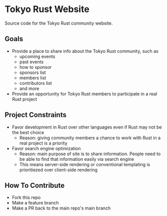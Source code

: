 # Tokyo Rust Website

Source code for the Tokyo Rust community website.

## Goals

* Provide a place to share info about the Tokyo Rust community, such as
    * upcoming events
    * past events
    * how to sponsor
    * sponsors list
    * members list
    * contributors list
    * and more
* Provide an opportunity for Tokyo Rust members to participate in a real Rust project

## Project Constraints

* Favor development in Rust over other languages even if Rust may not be the best choice
    * Reason: giving community members a chance to work with Rust in a real project is a priority
* Favor search engine optimization
    * Reason: main purpose of site is to share information. People need to be able to find that information easily via search engine
    * This means server-side rendering or conventional templating is prioritiezed over client-side rendering

## How To Contribute

* Fork this repo
* Make a feature branch
* Make a PR back to the main repo's main branch
